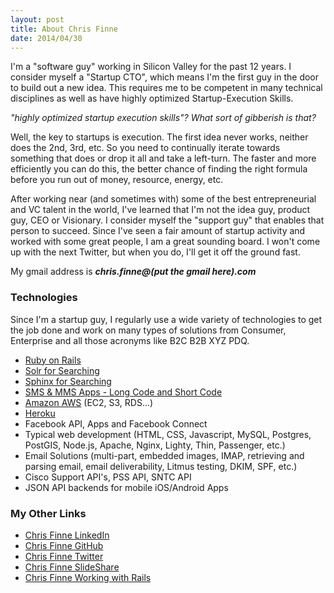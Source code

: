 ```yaml
---
layout: post
title: About Chris Finne
date: 2014/04/30
---
```

<p>
  I'm a "software guy" working in Silicon Valley for the past 12 years. I consider myself a "Startup CTO", which means I'm the first guy in the door to build out a new idea. This requires me to be competent in many technical disciplines as well as have highly optimized Startup-Execution Skills.
</p>
<p><i>"highly optimized startup execution skills"? What sort of gibberish is that?</i></p>

<p>Well, the key to startups is execution. The first idea never works, neither does the 2nd, 3rd, etc. So you need to continually iterate towards something that does or drop it all and take a left-turn. The faster and more efficiently you can do this, the better chance of finding the right formula before you run out of money, resource, energy, etc.</p>

<p>After working near (and sometimes with) some of the best entrepreneurial and VC talent in the world, I've learned that I'm not the idea guy, product guy, CEO or Visionary. I consider myself the "support guy" that enables that person to succeed. Since I've seen a fair amount of startup activity and worked with some great people, I am a great sounding board. I won't come up with the next Twitter, but when you do, I'll get it off the ground fast.</p>


<p>My gmail address is <i><b>chris.finne@(put the gmail here).com</b></i></p>

<h3>Technologies</h3>
<p>Since I'm a startup guy, I regularly use a wide variety of technologies to get the job done and work on many types of solutions from Consumer, Enterprise and all those acronyms like B2C B2B XYZ PDQ.</p>

<ul>
  <li><a href="http://rubyonrails.org">Ruby on Rails</a></li>
  <li><a href="http://lucene.apache.org/solr/">Solr for Searching</a></li>
  <li><a href="http://sphinxsearch.com/">Sphinx for Searching</a></li>
  <li><a href="http://aerialink.com/">SMS &amp; MMS Apps - Long Code and Short Code</a></li>
  <li><a href="http://aws.amazon.com/">Amazon AWS</a> (EC2, S3, RDS...)</li>
  <li><a href="http://heroku.com">Heroku</a></li>
  <li>Facebook API, Apps and Facebook Connect</li>
  <li>Typical web development (HTML, CSS, Javascript, MySQL, Postgres, PostGIS, Node.js, Apache, Nginx, Lighty, Thin, Passenger, etc.)</li>
  <li>Email Solutions (multi-part, embedded images, IMAP, retrieving and parsing email, email deliverability, Litmus testing, DKIM, SPF, etc.)</li>
  <li>Cisco Support API's, PSS API, SNTC API</li>
  <li>JSON API backends for mobile iOS/Android Apps</li>
</ul>

<h3>My Other Links</h3>
<ul>
  <li><a href="http://www.linkedin.com/in/chrisfinne" class="tab_title">Chris Finne LinkedIn</a></li>
  <li><a href="http://github.com/chrisfinne" class="tab_title">Chris Finne GitHub</a></li>
  <li><a href="http://twitter.com/chrisfinne" class="tab_title">Chris Finne Twitter</a></li>
  <li><a href="http://www.slideshare.net/chrisfinne" class="tab_title">Chris Finne SlideShare</a></li>
  <li><a href="http://www.workingwithrails.com/person/12643-chris-finne" class="tab_title">Chris Finne Working with Rails</a></li>
</ul>
